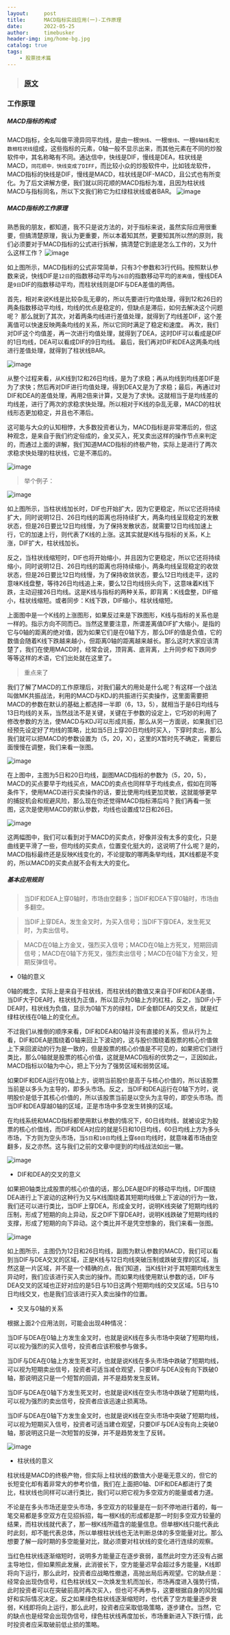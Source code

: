 ```yaml
---
layout:     post
title:      MACD指标实战应用(一)-工作原理
date:       2022-05-25
author:     timebusker
header-img: img/home-bg.jpg
catalog: true
tags:
    - 股票技术篇
---  
```


>### [原文](https://zhuanlan.zhihu.com/p/384268548)


### 工作原理
##### MACD指标的构成
MACD指标，全名叫做平滑异同平均线，是由一根`快线`、一根`慢线`、一根`0轴线`和`无数根柱状线`组成，这些指标的元素，0轴一般不显示出来，而其他元素在不同的炒股软件中，其名称略有不同。通达信中，快线是DIF，慢线是DEA，柱状线是MACD，`同花顺中，快线变成了DIFF`，而比较小众的炒股软件中，比如钱龙软件，MACD指标的快线是DIF，慢线是MACD，柱状线是DIF-MACD，且公式也有所变化。为了后文讲解方便，我们就以同花顺的MACD指标为准，且因为柱状线MACD与指标同名，所以下文我们称它为红绿柱状线或者BAR。
![image](img/Z笔记附件/2022-05-15-MACD指标实战应用-工作原理_image_1.png)  

##### MACD指标的工作原理
熟悉我的朋友，都知道，我不只是说方法的，对于指标来说，虽然实际应用很重要，但搞清楚原理，我认为更重要，所以本着知其然，更要知其所以然的原则，我们必须要对于MACD指标的公式进行拆解，搞清楚它到底是怎么工作的，又为什么这样工作？
![image](img/Z笔记附件/2022-05-15-MACD指标实战应用-工作原理_image_2.png)  

如上图所示，MACD指标的公式非常简单，只有3个参数和3行代码。按照默认参数来说，快线DIF是`12日`的指数移动平均与`26日`的指数移动平均的`差离值`，慢线DEA是`9日`DIF的指数移动平均，而柱状线则是DIF与DEA差值的两倍。

首先，相对来说K线是比较杂乱无章的，所以先要进行均值处理，得到12和26日的两条指数移动平均线，均线的优点是稳定的，但缺点是滞后，如何去解决这个问题呢？
那么就到了其次，对着两条均线进行差值处理，就得到了均线差DIF，这个差离值可以快速反映两条均线的关系，所以它同时满足了稳定和速度。
再次，我们对DIF这个均值差，再一次进行均值处理，就得到了DEA，这时DIF可以看成是DIF的1日均线，DEA可以看成DIF的9日均线。
最后，我们再对DIF和DEA这两条均线进行差值处理，就得到了柱状线BAR。

![image](img/Z笔记附件/2022-05-15-MACD指标实战应用-工作原理_image_3.png)  

从整个过程来看，从K线到12和26日均线，是为了求稳；再从均线到均线差DIF是为了求快；然后再对DIF进行均值处理，得到DEA又是为了求稳；最后，再通过对DIF和DEA的差值处理，再用2倍来计算，又是为了求快。这就相当于是均线差的均线差，进行了两次的求稳求快处理。所以相对于K线的杂乱无章，MACD的柱状线形态更加稳定，并且也不滞后。

这可能与大众的认知相悖，大多数投资者认为，MACD指标是非常滞后的，但这种观念，是来自于我们约定俗成的，金叉买入，死叉卖出这样的操作节点来判定的，而通过上面的讲解，我们知道MACD指标的终极产物，实际上是进行了两次求稳求快处理的柱状线，它是不滞后的。

![image](img/Z笔记附件/2022-05-15-MACD指标实战应用-工作原理_image_4.png)  

> 举个例子：

![image](img/Z笔记附件/2022-05-15-MACD指标实战应用-工作原理_image_5.png)  

如上图所示，当柱状线加长时，DIF也开始扩大，因为它更稳定，所以它还将持续扩大，同时说明12日、26日均线的距离也将持续扩大，两条均线呈现稳定的发散状态，但是26日要比12日均线慢，为了保持发散状态，就需要12日均线加速上行，它的加速上行，则代表了K线的上涨。这其实就是K线与指标的关系，K上涨，DIF扩大，柱状线加长。

反之，当柱状线缩短时，DIF也将开始缩小，并且因为它更稳定，所以它还将持续缩小，同时说明12日、26日均线的距离也将持续缩小，两条均线呈现稳定的收敛状态，但是26日要比12日均线慢，为了保持收敛状态，要么12日均线走平，这的意味K线盘整，等待26日均线追上来，要么12日均线拐头向下，这意味着K线下跌，主动迎接26日均线。这是K线与指标的两种关系，即背离：K线盘整，DIF缩小，柱状线缩短。或者同步：K线下跌，DIF缩小，柱状线缩短。

上面图中是一个K线的上涨图形，如果反过来是下跌图形，K线与指标的关系也是一样的。指示方向不同而已。当然这里要注意，所谓差离值DIF扩大缩小，是指的它与0轴的距离的绝对值，因为如果它们是在0轴下方，那么DIF的值是负值，它的数值会随着K线下跌越来越小，但距离0轴的距离越来越长。那么这时大家应该清楚了，我们在使用MACD时，经常会说，顶背离、底背离，上升同步和下跌同步等等这样的术语，它们出处就在这里了。

> 重点来了

我们了解了MACD的工作原理后，对我们最大的用处是什么呢？有这样一个战法叫做MK共振战法，利用的MACD与KDJ的共振进行买卖操作，这里面需要把MACD的参数在默认的基础上都选择一半即（6，13，5），就相当于是6日均线与13日均线的关系，当然战法不是关键，关键在于参数的设定上，它巧妙的利用了修改参数的方法，使MACD与KDJ可以形成共振，那么从另一方面说，如果我们已经预先设定好了均线的策略，比如当5日上穿20日均线时买入，下穿时卖出，那么我们就可以把MACD的参数设置为（5，20，X），这里的X暂时先不确定，需要后面慢慢在调整，我们来看一张图。

![image](img/Z笔记附件/2022-05-15-MACD指标实战应用-工作原理_image_6.png)  

在上图中，主图为5日和20日均线，副图MACD指标的参数为（5，20，5），MACD的买点要早于均线买点，MACD的卖点也同样早于均线卖点，假如在同等条件下，使用MACD进行买卖操作的话，要比使用均线更加灵敏，这就能够更早的捕捉机会和规避风险，那么现在你还觉得MACD指标滞后吗？我们再看一张图，这次是使用MACD的默认参数，均线也设置成12日和26日。

![image](img/Z笔记附件/2022-05-15-MACD指标实战应用-工作原理_image_7.png)  

这两幅图中，我们可以看到对于MACD的买卖点，好像并没有太多的变化，只是曲线更平滑了一些，但均线的买卖点，位置变化挺大的，这说明了什么呢？是的，MACD指标最终还是反映K线变化的，不论提取的哪两条举均线，其K线都是不变的，所以MACD的买卖点就不会有太大的变化。

##### 基本应用规则

> 当DIF和DEA上穿0轴时，市场由空翻多；当DIF和DEA下穿0轴时，市场由多翻空。

> 当DIF上穿DEA，发生金叉时，为买入信号；当DIF下穿DEA，发生死叉时，为卖出信号。

> MACD在0轴上方金叉，强烈买入信号；MACD在0轴上方死叉，短期回调信号；MACD在0轴下方死叉，强烈卖出信号；MACD在0轴下方金叉，短期反弹信号。



- 0轴的意义

0轴的概念，实际上是来自于柱状线，而柱状线的数值又来自于DIF和DEA差值，当DIF大于DEA时，柱状线为正值，所以显示为0轴上方的红柱，反之，当DIF小于DEA时，柱状线为负值，显示为0轴下方的绿柱，DIF金额DEA的交叉点，就是红绿柱状线在0轴上的变化点。

不过我们从推倒的顺序来看，DIF和DEA和0轴并没有直接的关系，但从行为上看，DIF和DEA是围绕着0轴来回上下波动的，这与股价围绕着股票的核心价值做上下来回波动的行为是一致的，但是股票的核心价值是不可见的，如果把它们进行类比，那么0轴就是股票的核心价值，这就是MACD指标的优势之一，正因如此，MACD指标以0轴为中心，把上下分为了强势区域和弱势区域。

如果DIF和DEA运行在0轴上方，说明当前股价是高于与核心价值的，所以该股票当前是以多头为主导的，即多头市场。反之，当DIF和DEA运行在0轴下方时，说明股价是低于其核心价值的，所以该股票当前是以空头为主导的，即空头市场。而当DIF和DEA穿越0轴的区域，正是市场中多空发生转换的区域。

在均线系统和MACD指标都使用默认参数的情况下，60日线均线，就被设定为股票的核心价值线，而DIF和DEA对应的就是5日和10日均线，60日均线上方为多头市场，下方则为空头市场，当`5日`和`10日`均线上穿`60日`均线时，就意味着市场由空翻多，反之亦然。这与我们之前的文章中提到的均线战法如出一辙。

![image](img/Z笔记附件/2022-05-15-MACD指标实战应用-工作原理_image_8.png)  

- DIF和DEA的交叉的意义

如果把0轴类比成股票的核心价值的话，那么DEA是DIF的移动平均线，DIF围绕DEA进行上下波动的这种行为又与K线围绕着其短期均线做上下波动的行为一致，我们还可以进行类比，当DIF上穿DEA，形成金叉时，说明K线突破了短期均线的压制，形成了短期的向上异动，反之DIF下穿DEA时，说明K线跌破了短期均线的支撑，形成了短期的向下异动。这个类比并不是凭空想象的，我们来看一张图。

![image](img/Z笔记附件/2022-05-15-MACD指标实战应用-工作原理_image_9.png)  

如上图所示，主图仍为12日和26日均线，副图为默认参数的MACD，我们可以看到当DIF与DEA交叉的区域，正是K线与12日均线突破压制或跌破支撑的区域，当然这是一片区域，并不是一个精确的点，我们知道，当K线针对于其短期均线发生异动时，我们应该进行买入卖出的操作。而如果均线使用默认参数的话，DIF与DEA交叉的区域也正好对应的是5日与10日这两个短期均线的交叉区域。5日与10日均线交叉，也是我们应该进行买入卖出操作的位置。


- 交叉与0轴的关系

根据上面2个应用法则，可能会出现4种情况：

当DIF与DEA在0轴上方发生金叉时，也就是说K线在多头市场中突破了短期均线，可以视为强烈的买入信号，投资者应该积极参与做多。

当DIF与DEA在0轴上方发生死叉时，也就是说K线在多头市场中跌破了短期均线，可以视为短期卖出信号，投资者可适当减仓观望，只要DIF与DEA没有向下跌破0轴，那说明这只是一个短暂的回调，并不是趋势发生反转。

当DIF与DEA在0轴下方发生死叉时，也就是说K线在空头市场中跌破了短期均线，可以视为强烈的卖出信号，投资者应该迅速止损离场。

当DIF与DEA在0轴下方发生金叉时，也就是说K线在空头市场中突破了短期均线，可以视为短期买入信号，投资者可适当建仓观望，只要DIF与DEA没有向上突破0轴，那说明这只是一次短暂的反弹，并不是趋势发生了反转。

![image](img/Z笔记附件/2022-05-15-MACD指标实战应用-工作原理_image_10.png)  

- 柱状线的意义

柱状线是MACD的终极产物，但实际上柱状线的数值大小是毫无意义的，但它的长短变化却有着非常大的参考价值，我们在上面把0轴、DIF和DEA都进行了类比，柱状线也同样可以进行类比，我们可以把它视为多空双方的能量或者力道。

不论是在多头市场还是空头市场，多空双方的较量是在一刻不停地进行着的，每一笔交易都是多空双方在见招拆招，每一根K线的形成都是那一时刻多空双方较量的结果，而柱状线就代表了，那一根K线所蕴含的能量信息。但单根K线只能代表此时此刻，却不能代表总体，所以单根柱状线也无法判断总体的多空能量对比。那么想要了解一段时期的多空能量对比，就必须要对柱状线的变化进行连续的观察。

当红色柱状线逐渐缩短时，说明多方能量正在逐步衰弱，虽然此时空方还没有占据主导地位，但如果照此发展，此消彼长下，空方能量迟早会超过多方能量，K线即将向下运行，那么此时，投资者应战略性撤退，高抛出局后再观望。它的缺点是：经常会出现伪信号，红色柱状线又一次焕发生机而加长，市场再度进入强势行情，此时投资者可以在突破前高时再次买入，但也可不再参与，这要根据自身的风险偏好和实际情况决定。反之如果绿色柱状线逐渐缩短时，也代表了空方能量逐步衰弱，K线即将向上运行，那么此时，投资者应采取低吸策略，逐步建仓。当然，它的缺点也是经常会出现伪信号，绿色柱状线再度加长，市场重新进入下跌行情，此时投资者应采取破前低止损的策略。



















